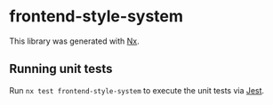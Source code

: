 # frontend-style-system

This library was generated with [Nx](https://nx.dev).

## Running unit tests

Run `nx test frontend-style-system` to execute the unit tests via [Jest](https://jestjs.io).
